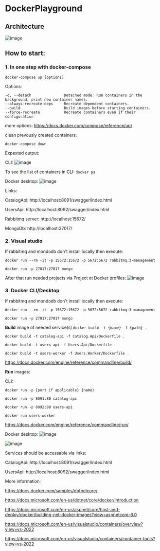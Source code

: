 # DockerPlayground

## Architecture

![image](https://user-images.githubusercontent.com/17797666/163599780-d6f75491-d68d-4fa5-9fdd-fe0619f9ea71.png)


## How to start:

### 1. In one step with docker-compose

`docker-compose up [options]` 

Options:
```
-d, --detach               Detached mode: Run containers in the background, print new container names.
--always-recreate-deps     Recreate dependent containers.
--build                    Build images before starting containers.
--force-recreate           Recreate containers even if their configuration
```

more options: https://docs.docker.com/compose/reference/up/

clean prevously created containers:

`docker-compose down`

Expexted output:

CLI:
![image](https://user-images.githubusercontent.com/17797666/163849504-cfc9894a-dd8b-41aa-90be-71126442e18d.png)

To see the list of containers in CLI: `docker ps`

Docker desktop:
![image](https://user-images.githubusercontent.com/17797666/163849332-e58c4256-889e-4f32-8d75-06ffbc13da3c.png)

Links:

CatalogApi: http://localhost:8091/swagger/index.html

UsersApi: http://localhost:8092/swagger/index.html

Rabbitmq server: http://localhost:15672/

MongoDb: http://localhost:27017/

### 2. Visual studio 

If rabbitmq and mondodb don't install locally then execute:

`docker run --rm -it -p 15672:15672 -p 5672:5672 rabbitmq:3-management`

`docker run -p 27017:27017 mongo`

After that run needed projects via Project ot Docker profiles:
![image](https://user-images.githubusercontent.com/17797666/163598559-127dceef-28c0-400b-9bf9-f848c676ddae.png)


### 3. Docker CLI/Desktop
 
If rabbitmq and mondodb don't install locally then execute:

`docker run --rm -it -p 15672:15672 -p 5672:5672 rabbitmq:3-management`

`docker run -p 27017:27017 mongo`

<b>Build</b> image of needed service(s) `docker build -t {name} -f {path} .`

`docker build -t catalog-api -f Catalog.Api/Dockerfile .`

`docker build -t users-api -f Users.Api/Dockerfile .`

`docker build -t users-worker -f Users.Worker/Dockerfile .`

https://docs.docker.com/engine/reference/commandline/build/

<b>Run</b> images:

CLI:

`docker run -p {port if applicable} {name}`

`docker run -p 8091:80 catalog-api`

`docker run -p 8092:80 users-api`

`docker run users-worker`

https://docs.docker.com/engine/reference/commandline/run/

Docker desktop:
![image](https://user-images.githubusercontent.com/17797666/163601955-626febd1-5c76-4bbe-8394-45593d6e4208.png)

![image](https://user-images.githubusercontent.com/17797666/163603244-796e594e-def2-4f4e-9231-6414b6ada162.png)

Services should be accessable via links:

CatalogApi: http://localhost:8091/swagger/index.html

UsersApi: http://localhost:8092/swagger/index.html

More information:

https://docs.docker.com/samples/dotnetcore/

https://docs.microsoft.com/en-us/dotnet/core/docker/introduction

https://docs.microsoft.com/en-us/aspnet/core/host-and-deploy/docker/building-net-docker-images?view=aspnetcore-6.0

https://docs.microsoft.com/en-us/visualstudio/containers/overview?view=vs-2022

https://docs.microsoft.com/en-us/visualstudio/containers/container-tools?view=vs-2022
